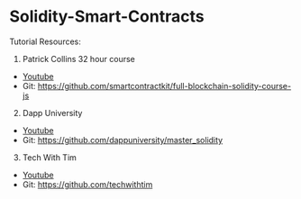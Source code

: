 # Solidity-Smart-Contracts

Tutorial Resources:

1. Patrick Collins 32 hour course   
  - [Youtube](https://www.youtube.com/watch?v=gyMwXuJrbJQ&list=PLQj6KMbjsRt7ft3xEtU8WhkK5-TsxDplY&t=12715s)   
  - Git: https://github.com/smartcontractkit/full-blockchain-solidity-course-js

2. Dapp University   
  - [Youtube](https://www.youtube.com/watch?v=EhPeHeoKF88&list=PLQj6KMbjsRt7ft3xEtU8WhkK5-TsxDplY&t=5131s)     
  - Git: https://github.com/dappuniversity/master_solidity
  
3. Tech With Tim   
  - [Youtube](https://www.youtube.com/watch?v=vwBxc8qfei8)     
  - Git: https://github.com/techwithtim
